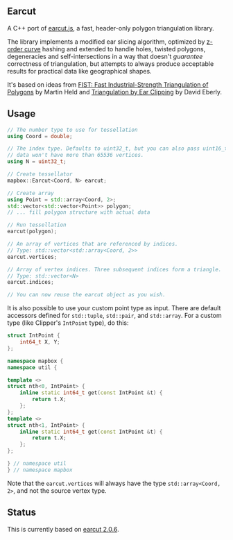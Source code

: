 ## Earcut

A C++ port of [earcut.js](https://github.com/mapbox/earcut), a fast, header-only polygon triangulation library.

The library implements a modified ear slicing algorithm, optimized by [z-order curve](http://en.wikipedia.org/wiki/Z-order_curve) hashing and extended to handle holes, twisted polygons, degeneracies and self-intersections in a way that doesn't _guarantee_ correctness of triangulation, but attempts to always produce acceptable results for practical data like geographical shapes.

It's based on ideas from [FIST: Fast Industrial-Strength Triangulation of Polygons](http://www.cosy.sbg.ac.at/~held/projects/triang/triang.html) by Martin Held and [Triangulation by Ear Clipping](http://www.geometrictools.com/Documentation/TriangulationByEarClipping.pdf) by David Eberly.


## Usage

```cpp
// The number type to use for tessellation
using Coord = double;

// The index type. Defaults to uint32_t, but you can also pass uint16_t if you know that your
// data won't have more than 65536 vertices.
using N = uint32_t;

// Create tessellator
mapbox::Earcut<Coord, N> earcut;

// Create array
using Point = std::array<Coord, 2>;
std::vector<std::vector<Point>> polygon;
// ... fill polygon structure with actual data

// Run tessellation
earcut(polygon);

// An array of vertices that are referenced by indices.
// Type: std::vector<std::array<Coord, 2>>
earcut.vertices;

// Array of vertex indices. Three subsequent indices form a triangle.
// Type: std::vector<N>
earcut.indices;

// You can now reuse the earcut object as you wish.
```

It is also possible to use your custom point type as input. There are default accessors defined for `std::tuple`, `std::pair`, and `std::array`. For a custom type (like Clipper's `IntPoint` type), do this:

```cpp
struct IntPoint {
    int64_t X, Y;
};

namespace mapbox {
namespace util {

template <>
struct nth<0, IntPoint> {
    inline static int64_t get(const IntPoint &t) {
        return t.X;
    };
};
template <>
struct nth<1, IntPoint> {
    inline static int64_t get(const IntPoint &t) {
        return t.X;
    };
};

} // namespace util
} // namespace mapbox
```

Note that the `earcut.vertices` will always have the type `std::array<Coord, 2>`, and not the source vertex type.

## Status

This is currently based on [earcut 2.0.6](https://github.com/mapbox/earcut#206-oct-26-2015).
